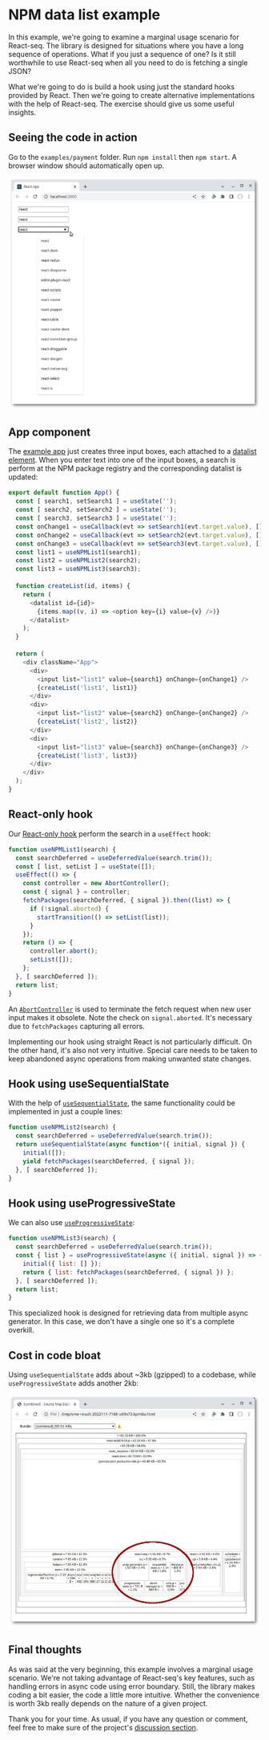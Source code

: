 # NPM data list example

In this example, we're going to examine a marginal usage scenario for React-seq. The library is designed for situations
where you have a long sequence of operations. What if you just a sequence of one? Is it still worthwhile to use
React-seq when all you need to do is fetching a single JSON?

What we're going to do is build a hook using just the standard hooks provided by React. Then we're going to create
alternative implementations with the help of React-seq. The exercise should give us some useful insights.

## Seeing the code in action

Go to the `examples/payment` folder. Run `npm install` then `npm start`. A browser window should automatically
open up.

![screenshot](./img/screenshot-1.jpg)

## App component

The [example app](./src/App.js) just creates three input boxes, each attached to a [datalist
element](https://developer.mozilla.org/en-US/docs/Web/HTML/Element/datalist). When you enter text into one of the
input boxes, a search is perform at the NPM package registry and the corresponding datalist is updated:

```js
export default function App() {
  const [ search1, setSearch1 ] = useState('');
  const [ search2, setSearch2 ] = useState('');
  const [ search3, setSearch3 ] = useState('');
  const onChange1 = useCallback(evt => setSearch1(evt.target.value), []);
  const onChange2 = useCallback(evt => setSearch2(evt.target.value), []);
  const onChange3 = useCallback(evt => setSearch3(evt.target.value), []);
  const list1 = useNPMList1(search1);
  const list2 = useNPMList2(search2);
  const list3 = useNPMList3(search3);

  function createList(id, items) {
    return (
      <datalist id={id}>
        {items.map((v, i) => <option key={i} value={v} />)}
      </datalist>
    );
  }

  return (
    <div className="App">
      <div>
        <input list="list1" value={search1} onChange={onChange1} />
        {createList('list1', list1)}
      </div>
      <div>
        <input list="list2" value={search2} onChange={onChange2} />
        {createList('list2', list2)}
      </div>
      <div>
        <input list="list3" value={search3} onChange={onChange3} />
        {createList('list3', list3)}
      </div>
    </div>
  );
}
```

## React-only hook

Our [React-only hook](./src/App.js#L42) perform the search in a `useEffect` hook:

```js
function useNPMList1(search) {
  const searchDeferred = useDeferredValue(search.trim());
  const [ list, setList ] = useState([]);
  useEffect(() => {
    const controller = new AbortController();
    const { signal } = controller;
    fetchPackages(searchDeferred, { signal }).then((list) => {
      if (!signal.aborted) {
        startTransition(() => setList(list));
      }
    });
    return () => {
      controller.abort();
      setList([]);
    };
  }, [ searchDeferred ]);
  return list;
}
```

An [`AbortController`](https://developer.mozilla.org/en-US/docs/Web/API/AbortController) is used to terminate the
fetch request when new user input makes it obsolete. Note the check on `signal.aborted`. It's necessary due to
`fetchPackages` capturing all errors.

Implementing our hook using straight React is not particularly difficult. On the other hand, it's also not very
intuitive. Special care needs to be taken to keep abandoned async operations from making unwanted state changes.

## Hook using useSequentialState

With the help of [`useSequentialState`](../../doc/useSequentialState), the same functionality could be implemented
in just a couple lines:

```js
function useNPMList2(search) {
  const searchDeferred = useDeferredValue(search.trim());
  return useSequentialState(async function*({ initial, signal }) {
    initial([]);
    yield fetchPackages(searchDeferred, { signal });
  }, [ searchDeferred ]);
}
```

## Hook using useProgressiveState

We can also use [`useProgressiveState`](../../doc/useProgressiveState):

```js
function useNPMList3(search) {
  const searchDeferred = useDeferredValue(search.trim());
  const { list } = useProgressiveState(async ({ initial, signal }) => {
    initial({ list: [] });
    return { list: fetchPackages(searchDeferred, { signal }) };
  }, [ searchDeferred ]);
  return list;
}
```

This specialized hook is designed for retrieving data from multiple async generator. In this case, we don't have
a single one so it's a complete overkill.

## Cost in code bloat

Using `useSequentialState` adds about ~3kb (gzipped) to a codebase, while `useProgressiveState` adds another 2kb:

![screenshot](./img/screenshot-2.jpg)

## Final thoughts

As was said at the very beginning, this example involves a marginal usage scenario. We're not taking advantage of
React-seq's key features, such as handling errors in async code using error boundary. Still, the library makes
coding a bit easier, the code a little more intuitive. Whether the convenience is worth 3kb really depends on the
nature of a given project.

Thank you for your time. As usual, if you have any question or comment, feel free to make sure of the project's
[discussion section](https://github.com/chung-leong/react-seq/discussions).

